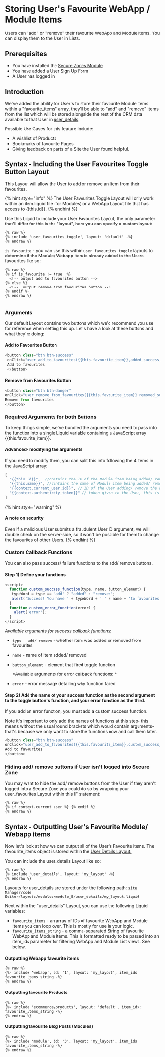 # Storing User's Favourite WebApp / Module Items

Users can "add" or "remove" their favourite WebApp and Module items. You can display them to the User in Lists.

<!-- ![](https://downloads.intercomcdn.com/i/o/255725150/fbf51e897d5cab0a9284ec7b/image.png) -->

## Prerequisites

* You have installed the [Secure Zones Module](/crm/quickstart-crm.md)
* You have added a User Sign Up Form
* A User has logged in

## Introduction

We've added the ability for User's to store their favourite Module items within a "favourite\_items" array, they'll be able to "add" and "remove" items from the list which will be stored alongside the rest of the CRM data available to that User in [user\_details](/crm/users/user-details.md).

Possible Use Cases for this feature include:

* A wishlist of Products
* Bookmarks of favourite Pages
* Giving feedback on parts of a Site the User found helpful.

## Syntax - Including the User Favourites Toggle Button Layout

This Layout will allow the User to add or remove an Item from their favourites.

{% hint style="info" %}
The User Favourites Toggle Layout will only work within an item.liquid file (for Modules) or a WebApp Layout file that has access to \{{this.id\}}.
{% endhint %}

Use this Liquid to include your User Favourites Layout, the only parameter that'll differ for this is the "layout", here you can specify a custom layout: 

```liquid
{% raw %}
{% include 'user_favourites_toggle', layout: 'default' -%}
{% endraw %}
```

`is_favourite` - you can use this within `user_favourites_toggle` layouts to determine if the Module/ Webapp item is already added to the Users favourites like so:

```liquid
{% raw %}
{% if is_favourite != true  %}
  <!-- output add to favourites button -->
{% else %}
  <!--  output remove from favourites button -->
{% endif %}
{% endraw %}


```

### Arguments

Our default Layout contains two buttons which we'd recommend you use for reference when setting this up. Let's have a look at these buttons and what they're doing:

#### Add to Favourites Button

```javascript
<button class="btn btn-success"
 onClick="user_add_to_favourites({{this.favourite_item}},added_success,favourite_toggle_failed)">
 Add to favourites
 </button>
```

#### Remove from Favourites Button

```javascript
<button class="btn btn-danger" 
onClick="user_remove_from_favourites({{this.favourite_item}},removed_success,favourite_toggle_failed)">
Remove from favourites
</button>
```

### Required Arguments for both Buttons

To keep things simple, we've bundled the arguments you need to pass into the function into a single Liquid variable containing a JavaScript array \{{this.favourite\_item\}}.

#### Advanced- modifying the arguments

If you need to modify them, you can split this into following the 4 items in the JavaScript array:

```javascript
[
  "{{this.id}}",  //contains the ID of the Module item being added/ removed.
  "{{this.name}}", //contains the name of Module item being added/ removed.
  "{{context.current_user.id}}", // ID of the User adding/ remove the Favourite item.
  "{{context.authenticity_token}}" // token given to the User, this is required.
]
```

{% hint style="warning" %}
#### A note on security

Even if a malicious User submits a fraudulent User ID argument, we will double check on the server-side, so it won't be possible for them to change the favourites of other Users.
{% endhint %}

### Custom Callback Functions

You can also pass success/ failure functions to the add/ remove buttons.

#### Step 1) Define your functions

```javascript
<script>
  function custom_success_function(type, name, button_element) {
   typeWord = type == 'add' ? "added" : "removed";
   alert('Success! You have ' + typeWord + ' ' + name + 'to favourites'  );
  }
  function custom_error_function(error) {
    alert('error');
  }
</script>
```

_Available arguments for success callback functions:_

* `type - add/ remove` - whether item was added or removed from favourites
* `name` - name of item added/ removed
*   `button_element` - element that fired toggle function

    \*Available arguments for error callback functions: \*
* `error` - error message detailing why function failed

#### Step 2) Add the name of your success function as the second argument to the toggle button's function, and your error function as the third.

If you add an error function, you must add a custom success function.

Note it's important to only add the names of functions at this step- this means without the usual round brackets which would contain arguments- that's because we only want to store the functions now and call them later.

```javascript
<button class="btn btn-success" 
onClick="user_add_to_favourites({{this.favourite_item}},custom_success_function,custom_error_function)">
Add to favourites
</button>
```

### Hiding add/ remove buttons if User isn't logged into Secure Zone

You may want to hide the add/ remove buttons from the User if they aren't logged into a Secure Zone you could do so by wrapping your user\_favourites Layout within this IF statement:

```liquid
{% raw %}
{% if context.current_user %} {% endif %}
{% endraw %}
```

## Syntax - Outputting User's Favourite Module/ Webapp items

Now let's look at how we can output all of the User's Favourite items. The favourite\_items object is stored within the [User Details Layout.](/crm/users/user-details.md)

You can include the user\_details Layout like so:

```liquid
{% raw %}
{% include 'user_details', layout: 'my_layout' -%}
{% endraw %}
```

Layouts for user\_details are stored under the following path: `site Manager/code Editor/layouts/modules>module_5/user_details/my_layout.liquid`

Next within the "user\_details" Layout, you can use the following Liquid variables:

* `favourite_items` - an array of IDs of favourite WebApp and Module Items you can loop over. This is mostly for use in your logic.
* `favourite_items_string` - a comma-separated String of favourite WebApp and Module Items. This is formatted ready to be passed into an item\_ids parameter for filtering WebApp and Module List views. See below.

#### Outputting Webapp favourite items

```liquid
{% raw %}
{%- include 'webapp', id: '1', layout: 'my_layout', item_ids: favourite_items_string -%}
{% endraw %}
```

#### Outputting favourite Products

```liquid
{% raw %}
{%- include 'ecommerce/products', layout: 'default', item_ids: favourite_items_string -%}
{% endraw %}
```

#### Outputting favourite Blog Posts (Modules)

```liquid
{% raw %}
{%- include 'module', id: '3', layout: 'my_layout', item_ids: favourite_items_string -%}
{% endraw %}
```
